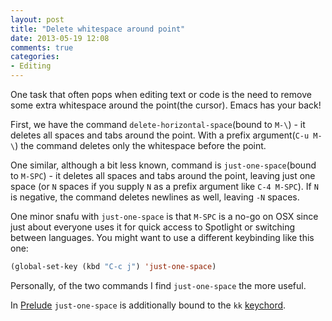 ```yaml
---
layout: post
title: "Delete whitespace around point"
date: 2013-05-19 12:08
comments: true
categories:
- Editing
---
```


One task that often pops when editing text or code is the need to
remove some extra whitespace around the point(the cursor). Emacs has your back!

First, we have the command `delete-horizontal-space`(bound to `M-\`) -
it deletes all spaces and tabs around the point. With a prefix
argument(`C-u M-\`) the command deletes only the whitespace before the point.

One similar, although a bit less known, command is
`just-one-space`(bound to `M-SPC`) - it deletes all spaces and tabs
around the point, leaving just one space (or `N` spaces if you supply `N` as a
prefix argument like `C-4 M-SPC`). If `N` is negative, the command
deletes newlines as well, leaving `-N` spaces.

One minor snafu with `just-one-space` is that `M-SPC` is a no-go on
OSX since just about everyone uses it for quick access to Spotlight or
switching between languages. You might want to use a different
keybinding like this one:

``` cl
(global-set-key (kbd "C-c j") 'just-one-space)
```

Personally, of the two commands I find `just-one-space` the more useful.

In [Prelude](https://github.com/bbatsov/prelude) `just-one-space` is
additionally bound to the `kk`
[keychord](/blog/2013/04/28/execute-commands-ninja-style-with-key-chord-mode/).

